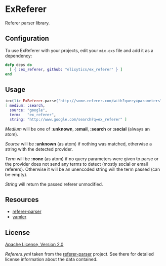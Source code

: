 # ExReferer

Referer parser library.


## Configuration

To use ExReferer with your projects, edit your `mix.exs` file and add it as a
dependency:

```elixir
defp deps do
  [ { :ex_referer, github: "elixytics/ex_referer" } ]
end
```


## Usage

```elixir
iex(1)> ExReferer.parse("http://some.referer.com/with?query=parameters")
[ medium: :search,
  source: "google",
  term:   "ex_referer",
  string: "http://www.google.com/search?q=ex_referer" ]
```

_Medium_ will be one of __:unknown__, __:email__, __:search__ or __:social__ (always an atom).

_Source_ will be __:unknown__ (as atom) if nothing was matched, otherwise a string
with the detected provider.

_Term_ will be __:none__ (as atom) if no query parameters were given to parse or the
provider does not send any terms to detect (mostly social or email referers).
Otherwise it will be an unencoded string will the term passed (can be empty).

_String_ will return the passed referer unmodified.


## Resources

- [referer-parser](https://github.com/snowplow/referer-parser)
- [yamler](https://github.com/superbobry/yamler)


## License

[Apache License, Version 2.0](http://www.apache.org/licenses/LICENSE-2.0)

_Referers.yml_ taken from the [referer-parser](https://github.com/snowplow/referer-parser)
project. See there for detailed license information about the data contained.
